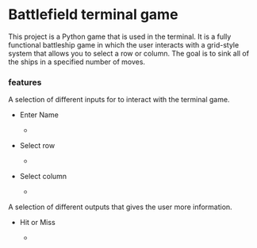 # Battlefield terminal game

This project is a Python game that is used in the terminal. It is a fully functional battleship game in which the user interacts with a grid-style system that allows you to select a row or column.  The goal is to sink all of the ships in a specified number of moves. 

###  features

A selection of different inputs for to interact with the terminal game.

- Enter Name
    
    - 

- Select row

    - 

- Select column

    - 

A selection of different outputs that gives the user more information.

- Hit or Miss

     - 

